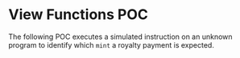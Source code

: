 # View Functions POC

The following POC executes a simulated instruction on an unknown program to identify which `mint` a royalty payment is expected.